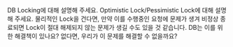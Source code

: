 DB Locking에 대해 설명해 주세요.
Optimistic Lock/Pessimistic Lock에 대해 설명해 주세요.
물리적인 Lock을 건다면, 만약 이를 수행중인 요청에 문제가 생겨 비정상 종료되면 Lock이 절대 해제되지 않는 문제가 생길 수도 있을 것 같습니다. DB는 이를 위한 해결책이 있나요? 없다면, 우리가 이 문제를 해결할 수 없을까요?